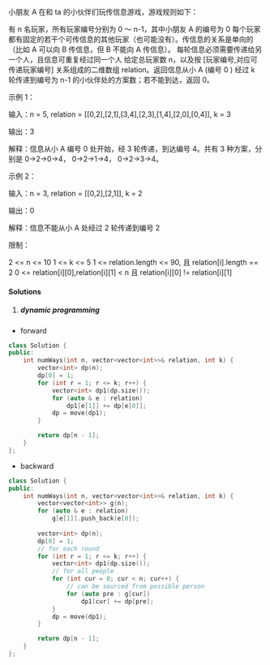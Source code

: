小朋友 A 在和 ta 的小伙伴们玩传信息游戏，游戏规则如下：

有 n 名玩家，所有玩家编号分别为 0 ～ n-1，其中小朋友 A 的编号为 0
每个玩家都有固定的若干个可传信息的其他玩家（也可能没有）。传信息的关系是单向的（比如 A 可以向 B 传信息，但 B 不能向 A 传信息）。
每轮信息必须需要传递给另一个人，且信息可重复经过同一个人
给定总玩家数 n，以及按 [玩家编号,对应可传递玩家编号] 关系组成的二维数组 relation。返回信息从小 A (编号 0 ) 经过 k 轮传递到编号为 n-1 的小伙伴处的方案数；若不能到达，返回 0。

示例 1：

输入：n = 5, relation = [[0,2],[2,1],[3,4],[2,3],[1,4],[2,0],[0,4]], k = 3

输出：3

解释：信息从小 A 编号 0 处开始，经 3 轮传递，到达编号 4。共有 3 种方案，分别是 0->2->0->4， 0->2->1->4， 0->2->3->4。

示例 2：

输入：n = 3, relation = [[0,2],[2,1]], k = 2

输出：0

解释：信息不能从小 A 处经过 2 轮传递到编号 2

限制：

2 <= n <= 10
1 <= k <= 5
1 <= relation.length <= 90, 且 relation[i].length == 2
0 <= relation[i][0],relation[i][1] < n 且 relation[i][0] != relation[i][1]


#### Solutions

1. ##### dynamic programming

- forward

```c++
class Solution {
public:
    int numWays(int n, vector<vector<int>>& relation, int k) {
        vector<int> dp(n);
        dp[0] = 1;
        for (int r = 1; r <= k; r++) {
            vector<int> dp1(dp.size());
            for (auto & e : relation)
                dp1[e[1]] += dp[e[0]];
            dp = move(dp1);
        }

        return dp[n - 1];
    }
};
```

- backward

```c++
class Solution {
public:
    int numWays(int n, vector<vector<int>>& relation, int k) {
        vector<vector<int>> g(n);
        for (auto & e : relation)
            g[e[1]].push_back(e[0]);
        
        vector<int> dp(n);
        dp[0] = 1;
        // for each round
        for (int r = 1; r <= k; r++) {
            vector<int> dp1(dp.size());
            // for all people
            for (int cur = 0; cur < n; cur++) {
                // can be sourced from possible person
                for (auto pre : g[cur])
                    dp1[cur] += dp[pre];
            }
            dp = move(dp1);
        }

        return dp[n - 1];
    }
};
```